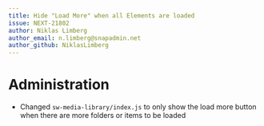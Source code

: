 ```yaml
---
title: Hide "Load More" when all Elements are loaded
issue: NEXT-21802
author: Niklas Limberg
author_email: n.limberg@snapadmin.net
author_github: NiklasLimberg
---
```

# Administration
* Changed `sw-media-library/index.js` to only show the load more button when there are more folders or items to be loaded
